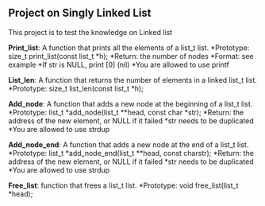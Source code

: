 ## Project on Singly Linked List

This project is to test the knowledge on Linked list

**Print_list**: A  function that prints all the elements of a list_t list.
*Prototype: size_t print_list(const list_t *h); *Return: the number of nodes *Format: see example *If str is NULL, print [0] (nil) *You are allowed to use printf

**List_len**: A function that returns the number of elements in a linked list_t list.
*Prototype: size_t list_len(const list_t *h);

**Add_node**: A function that adds a new node at the beginning of a list_t list.
*Prototype: list_t *add_node(list_t **head, const char *str); *Return: the address of the new element, or NULL if it failed *str needs to be duplicated *You are allowed to use strdup

**Add_node_end**: A function that adds a new node at the end of a list_t list.
*Prototype: list_t *add_node_end(list_t **head, const charstr); *Return: the address of the new element, or NULL if it failed *str needs to be duplicated *You are allowed to use strdup

**Free_list**: function that frees a list_t list.
*Prototype: void free_list(list_t *head);

